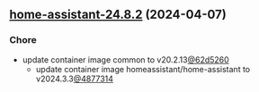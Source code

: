

## [home-assistant-24.8.2](https://github.com/cyr-ius/truenas-charts/compare/home-assistant-24.8.1...home-assistant-24.8.2) (2024-04-07)

### Chore

- update container image common to v20.2.13[@62d5260](https://github.com/62d5260)
  - update container image homeassistant/home-assistant to v2024.3.3[@4877314](https://github.com/4877314)
  
  